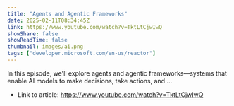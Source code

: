 ```yaml
---
title: "Agents and Agentic Frameworks"
date: 2025-02-11T08:34:45Z
link: https://www.youtube.com/watch?v=TktLtCjwIwQ
showShare: false
showReadTime: false
thumbnail: images/ai.png
tags: ["developer.microsoft.com/en-us/reactor"]
---
```

In this episode, we'll explore agents and agentic frameworks—systems that enable AI models to make decisions, take actions, and ...

- Link to article: https://www.youtube.com/watch?v=TktLtCjwIwQ